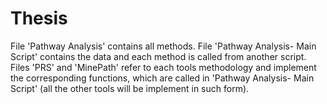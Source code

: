 # Thesis
File 'Pathway Analysis' contains all methods.
File 'Pathway Analysis- Main Script' contains the data and each method is called from another script.
Files 'PRS' and 'MinePath' refer to each tools methodology and implement the corresponding functions, which are called in 'Pathway Analysis- Main Script' (all the other tools will be implement in such form). 
